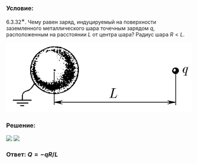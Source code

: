 ###  Условие: 

$6.3.32^{∗}.$ Чему равен заряд, индуцируемый на поверхности заземленного металлического шара точечным зарядом $q$, расположенным на расстоянии $L$ от центра шара? Радиус шара $R < L$. 

![|580x218, 67%](../../img/6.3.32/statement.png) 

###  Решение: 

![](https://www.youtube.com/embed/-3OTO3-Tk0M) ![](https://www.youtube.com/embed/NCQ35Zgnbig) 

###  Ответ: $Q = −qR/L$ 

### 
